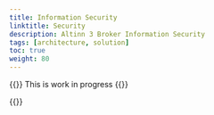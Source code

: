 ```yaml
---
title: Information Security
linktitle: Security
description: Altinn 3 Broker Information Security
tags: [architecture, solution]
toc: true
weight: 80
---
```

{{<notice warning>}} <!-- info -->
This is work in progress
{{</notice>}}

{{<children />}}